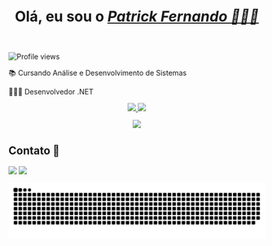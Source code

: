  <h1 align="center">Olá, eu sou o <a href="https://www.linkedin.com/in/patrickferbrito/"><i>Patrick Fernando 👨🏻‍💻</i></a><br><br> </h1>
 <p align="left"> <img src="https://komarev.com/ghpvc/?username=patrickfer&color=blue" alt="Profile views" /></p>
  
 <p> 📚 Cursando Análise e Desenvolvimento de Sistemas </p>
 <p> 👨🏻‍💻 Desenvolvedor .NET </p>

<div align="center">
  <a href="https://github.com/patrickfer">
<img height="180em" src="https://github-readme-stats.vercel.app/api?username=patrickfer&show_icons=true&theme=transparent&include_all_commits=true&count_private=true"/>
  <img height="180em" src="https://github-readme-stats.vercel.app/api/top-langs/?username=patrickfer&layout=compact&langs_count=7&theme=transparent"/>
</div>

<p align="center">
  <a href="https://skillicons.dev">
    <img src="https://skillicons.dev/icons?i=html,css,js,bootstrap,jquery,cs,dotnet,mysql" />
  </a>
</p>

 ## Contato 📱
 <div>
  <a href = "mailto:patrickferdev@gmail.com"><img src="https://img.shields.io/badge/Gmail-D14836?style=for-the-badge&logo=gmail&logoColor=white"></a>
  <a href="https://www.linkedin.com/in/patrickferbrito" target="_blank"><img src="https://img.shields.io/badge/-LinkedIn-%230077B5?style=for-the-badge&logo=linkedin&logoColor=white" target="_blank"></a>

  ![Snake animation](https://github.com/rafaoliveira22/rafaoliveira22/blob/output/github-contribution-grid-snake.svg)
</div>
  

